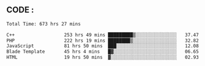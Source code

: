 ## CODE :
<!--START_SECTION:waka-->

```txt
Total Time: 673 hrs 27 mins

C++                  253 hrs 49 mins █████████▒░░░░░░░░░░░░░░░   37.47 %
PHP                  222 hrs 19 mins ████████▒░░░░░░░░░░░░░░░░   32.82 %
JavaScript           81 hrs 50 mins  ███░░░░░░░░░░░░░░░░░░░░░░   12.08 %
Blade Template       45 hrs 4 mins   █▓░░░░░░░░░░░░░░░░░░░░░░░   06.65 %
HTML                 19 hrs 50 mins  ▓░░░░░░░░░░░░░░░░░░░░░░░░   02.93 %
```

<!--END_SECTION:waka-->
